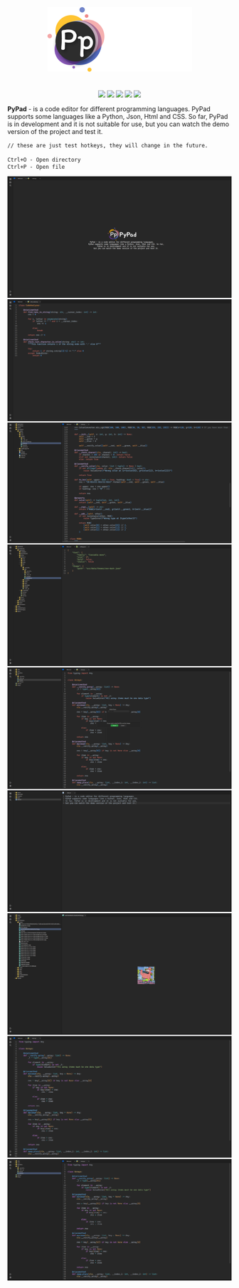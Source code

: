 <p align="center">
  <img src="assets/icons/system_icons/Logo PyPad.png">
</p>

<h1></h1>
<p align="center">

  <img src="https://img.shields.io/badge/version-v0.1_alpha-green">
  <img src="https://img.shields.io/github/license/chebupelka8/PyPad-v.2">
  <img src="https://img.shields.io/github/commit-activity/t/chebupelka8/PyPad-v.2"> 
  <img src="https://img.shields.io/github/stars/chebupelka8/PyPad-v.2">
  <img src="https://img.shields.io/github/watchers/chebupelka8/PyPad-v.2">
  
</p>


<b>PyPad</b> - is a code editor for different programming languages. PyPad supports some languages like a Python, Json, Html and CSS. So far, PyPad is in development and it is not suitable for use, but you can watch the demo version of the project and test it.
```
// these are just test hotkeys, they will change in the future.

Ctrl+O - Open directory
Ctrl+P - Open file
```

<p align="center">

  <img src="screenshots/welcome.png">
  <img src="screenshots/prev.png">
  <img src="screenshots/code_preview.png">
  <img src="screenshots/jason.png">
  <img src="screenshots/theme_changer.png">
  <img src="screenshots/hello.png">
  <img src="screenshots/image.png">
  <img src="screenshots/code-one.png">
  <img src="screenshots/one-dark.png">
  
</p>
